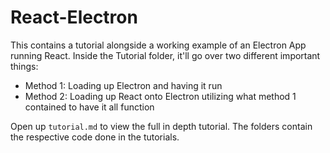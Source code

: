 # React-Electron
This contains a tutorial alongside a working example of an Electron App running React. Inside the Tutorial folder, it'll go over two different important things:
- Method 1: Loading up Electron and having it run
- Method 2: Loading up React onto Electron utilizing what method 1 contained to have it all function

Open up `tutorial.md` to view the full in depth tutorial. The folders contain the respective code done in the tutorials.
